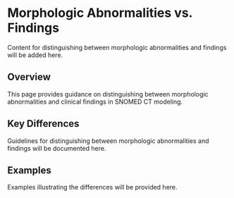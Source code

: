# Morphologic Abnormalities vs. Findings

Content for distinguishing between morphologic abnormalities and findings will be added here.

## Overview

This page provides guidance on distinguishing between morphologic abnormalities and clinical findings in SNOMED CT modeling.

## Key Differences

Guidelines for distinguishing between morphologic abnormalities and findings will be documented here.

## Examples

Examples illustrating the differences will be provided here.
